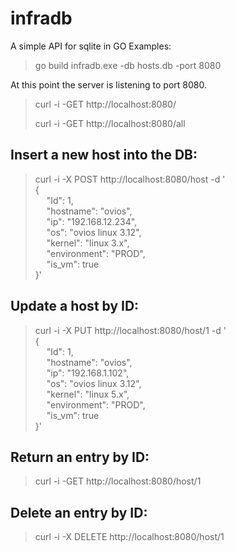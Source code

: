 # infradb
A simple API for sqlite in GO
Examples:
> go build
> infradb.exe -db hosts.db -port 8080 

At this point the server is listening to port 8080.

> curl -i -GET http://localhost:8080/ 
>
> curl -i -GET http://localhost:8080/all

## Insert a new host into the DB:

> curl -i -X POST http://localhost:8080/host -d '</br>
{</br>
  &emsp;  "Id": 1, </br>
  &emsp;  "hostname": "ovios",</br>
  &emsp;  "ip": "192.168.12.234",</br>
  &emsp;  "os": "ovios linux 3.12",</br>
  &emsp;  "kernel": "linux 3.x",</br>
  &emsp;  "environment": "PROD",</br>
  &emsp;  "is_vm": true</br>
}'

## Update a host by ID:
> curl -i -X PUT http://localhost:8080/host/1 -d '</br>
{</br>
&emsp;  "Id": 1,</br>
&emsp;  "hostname": "ovios",</br>
&emsp;  "ip": "192.168.1.102",</br>
&emsp;  "os": "ovios linux 3.12",</br>
&emsp;  "kernel": "linux 5.x",</br>
&emsp;  "environment": "PROD",</br>
&emsp;  "is_vm": true</br>
}'

## Return an entry by ID:
> curl -i -GET http://localhost:8080/host/1

## Delete an entry by ID:

> curl -i -X DELETE http://localhost:8080/host/1

